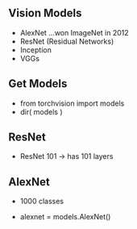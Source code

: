 ## Vision Models

* AlexNet ...won ImageNet in 2012
* ResNet (Residual Networks)
* Inception
* VGGs

## Get Models

* from torchvision import models
* dir( models )

## ResNet

* ResNet 101 -> has 101 layers

## AlexNet

* 1000 classes

* alexnet = models.AlexNet()
